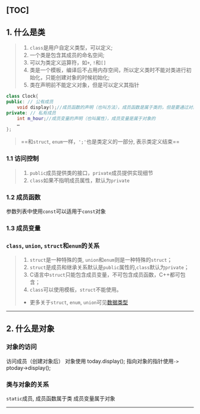 [TOC]
---
## 1. 什么是类

> 1. `class`是用户自定义类型，可以定义;
> 2. 一个类是包含其成员的命名空间;
> 3. 可以为类定义运算符，如`+`, `!`和`[]`
> 4. 类是一个模板，编译后不占用内存空间，所以定义类时不能对类进行初始化，只能创建对象的时候初始化;
> 5. 类在声明前不能定义对象，但是可以定义其指针


```cpp
class Clock{
public: // 公有成员
    void display();//成员函数的声明（也叫方法），成员函数是属于类的，但是要通过对象来调用
private: // 私有成员
    int m_hour;//成员变量的声明（也叫属性），成员变量是属于对象的
    …
};
```
> ==和`struct`, `enum`一样，`';'`也是类定义的一部分, 表示类定义结束==
### 1.1 访问控制
> 1. `public`成员提供类的接口，`private`成员提供实现细节
> 2. `class`如果不指明成员属性，默认为`private`
 


### 1.2 成员函数
参数列表中使用`const`可以适用于`const`对象

### 1.3 成员变量
### `class`, `union`, `struct`和`enum`的关系
> 1. `struct`是一种特殊的类, `union`和`enum`则是一种特殊的`struct`；
> 2. `struct`是成员和继承关系默认是`public`属性的,`class`默认为`private`；
> 3. C语言中`struct`只能包含成员变量，不可包含成员函数，C++都可包含；
> 4. `class`可以使用模板，`struct`不能使用。
> - 更多关于`struct`, `enum`, `union`可见[数据类型](..\2.基础\数据类型.md)
---
## 2. 什么是对象
### 对象的访问
访问成员（创建对象后）
对象使用	today.display();
指向对象的指针使用`->`	ptoday->display();

### 类与对象的关系

`static`成员, 成员函数属于类
成员变量属于对象

---